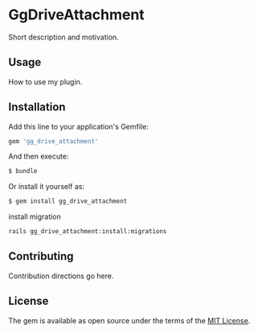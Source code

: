 # GgDriveAttachment
Short description and motivation.

## Usage
How to use my plugin.

## Installation
Add this line to your application's Gemfile:

```ruby
gem 'gg_drive_attachment'
```

And then execute:
```bash
$ bundle
```

Or install it yourself as:
```bash
$ gem install gg_drive_attachment
```

install migration
```bash
rails gg_drive_attachment:install:migrations
```

## Contributing
Contribution directions go here.

## License
The gem is available as open source under the terms of the [MIT License](https://opensource.org/licenses/MIT).
